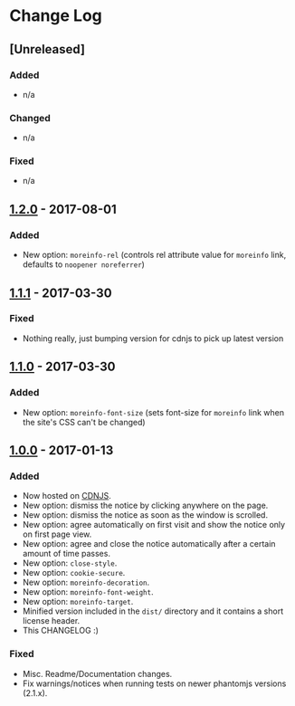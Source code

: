 # Change Log

## [Unreleased]
### Added
- n/a

### Changed
- n/a

### Fixed
- n/a

## [1.2.0](https://github.com/dobarkod/cookie-banner/compare/1.1.1...1.2.0) - 2017-08-01
### Added
- New option: `moreinfo-rel` (controls rel attribute value for `moreinfo` link, defaults to `noopener noreferrer`)

## [1.1.1](https://github.com/dobarkod/cookie-banner/compare/1.1.0...1.1.1) - 2017-03-30
### Fixed
 - Nothing really, just bumping version for cdnjs to pick up latest version

## [1.1.0](https://github.com/dobarkod/cookie-banner/compare/1.0.0...1.1.0) - 2017-03-30
### Added
 - New option: `moreinfo-font-size` (sets font-size for `moreinfo` link when the site's CSS can't be changed)

## [1.0.0](https://github.com/dobarkod/cookie-banner/compare/761222ef3c62efa93c5660a2e1fea52f5e4e2176...1.0.0) - 2017-01-13
### Added
- Now hosted on [CDNJS](https://cdnjs.com/libraries/cookie-banner).
- New option: dismiss the notice by clicking anywhere on the page.
- New option: dismiss the notice as soon as the window is scrolled.
- New option: agree automatically on first visit and show the notice only on first page view.
- New option: agree and close the notice automatically after a certain amount of time passes.
- New option: `close-style`.
- New option: `cookie-secure`.
- New option: `moreinfo-decoration`.
- New option: `moreinfo-font-weight`.
- New option: `moreinfo-target`.
- Minified version included in the `dist/` directory and it contains a short license header.
- This CHANGELOG :)

### Fixed
- Misc. Readme/Documentation changes.
- Fix warnings/notices when running tests on newer phantomjs versions (2.1.x).
